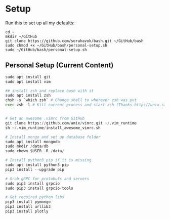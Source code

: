 # Setup
 Run this to set up all my defaults:
 
    cd ~
    mkdir ~/GitHub
    git clone https://github.com/sorahavok/bash.git ~/GitHub/bash
    sudo chmod +x ~/GitHub/bash/personal-setup.sh
    sudo ~/GitHub/bash/personal-setup.sh

## Personal Setup (Current Content)
```python
sudo apt install git
sudo apt install vim

## install zsh and replace bash with it
sudo apt install zsh
chsh -s `which zsh` # Change shell to wherever zsh was put
exec zsh -l # Kill current process and start zsh (Thanks http://unix.stackexchange.com/questions/22721/completely-restart-bash)


# Get an awesome .vimrc from GitHub
git clone https://github.com/amix/vimrc.git ~/.vim_runtime
sh ~/.vim_runtime/install_awesome_vimrc.sh

# Install mongo and set up database folder
sudo apt install mongodb
sudo mkdir /data/db
sudo chown $USER -R /data/

# Install python3 pip if it is missing
sudo apt install python3-pip
pip3 install --upgrade pip

# Grab gRPC for protobufs and servers
sudo pip3 install grpcio
sudo pip3 install grpcio-tools

# Get required python libs
pip3 install pymongo
pip3 install urllib3
pip3 install plotly
```
